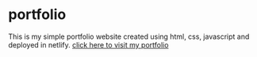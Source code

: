 # portfolio
This is my simple portfolio website created using html, css, javascript and deployed in netlify.
[click here to visit my portfolio](https://niththish-profile.netlify.app/)
